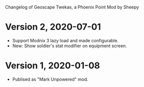Changelog of Geoscape Twekas, a Phoenix Point Mod by Sheepy

# Version 2, 2020-07-01

* Support Modnix 3 lazy load and made configurable.
* New: Show soldier's stat modifier on equipment screen.

# Version 1, 2020-01-08

* Publised as "Mark Unpowered" mod.